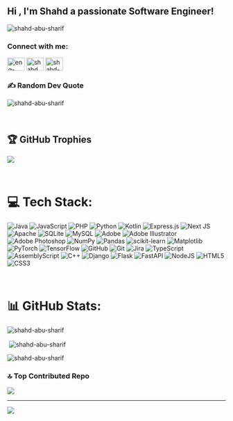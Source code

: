 ## Hi , I'm Shahd a passionate Software Engineer!

<p align="left"> <img src="https://komarev.com/ghpvc/?username=shahd-abu-sharif&label=Profile%20views&color=0e75b6&style=flat" alt="shahd-abu-sharif" /> </p>

<h3 align="left">Connect with me:</h3>
<p align="left">
<a href="https://linkedin.com/in/eng-shahd-abu-sharif" target="blank"><img align="center" src="https://raw.githubusercontent.com/rahuldkjain/github-profile-readme-generator/master/src/images/icons/Social/linked-in-alt.svg" alt="eng-shahd-abu-sharif" height="30" width="40" /></a>
<a href="https://instagram.com/shahd_abu_sharif" target="blank"><img align="center" src="https://raw.githubusercontent.com/rahuldkjain/github-profile-readme-generator/master/src/images/icons/Social/instagram.svg" alt="shahd_abu_sharif" height="30" width="40" /></a>
<!-- <a href="https://www.behance.net/shahdabusharif2002" target="blank"><img align="center" src="https://raw.githubusercontent.com/rahuldkjain/github-profile-readme-generator/master/src/images/icons/Social/behance.svg" alt="shahdabusharif2002" height="30" width="40" /></a> -->
<a href="https://www.leetcode.com/shahd-abu-sharif" target="blank"><img align="center" src="https://raw.githubusercontent.com/rahuldkjain/github-profile-readme-generator/master/src/images/icons/Social/leet-code.svg" alt="shahd-abu-sharif" height="30" width="40" /></a>
</p>

### ✍️ Random Dev Quote
<p><img  src="https://quotes-github-readme.vercel.app/api?type=horizontal&theme=tokyonight" alt="shahd-abu-sharif" /></p>

<br>

## 🏆 GitHub Trophies
![](https://github-profile-trophy.vercel.app/?username=shahd-abu-sharif&theme=tokyonight&no-frame=false&no-bg=false&margin-w=4)

<br> 

# 💻 Tech Stack:
![Java](https://img.shields.io/badge/java-%23ED8B00.svg?style=for-the-badge&logo=openjdk&logoColor=white) ![JavaScript](https://img.shields.io/badge/javascript-%23323330.svg?style=for-the-badge&logo=javascript&logoColor=%23F7DF1E) ![PHP](https://img.shields.io/badge/php-%23777BB4.svg?style=for-the-badge&logo=php&logoColor=white) ![Python](https://img.shields.io/badge/python-3670A0?style=for-the-badge&logo=python&logoColor=ffdd54) ![Kotlin](https://img.shields.io/badge/kotlin-%237F52FF.svg?style=for-the-badge&logo=kotlin&logoColor=white) ![Express.js](https://img.shields.io/badge/express.js-%23404d59.svg?style=for-the-badge&logo=express&logoColor=%2361DAFB) ![Next JS](https://img.shields.io/badge/Next-black?style=for-the-badge&logo=next.js&logoColor=white) ![Apache](https://img.shields.io/badge/apache-%23D42029.svg?style=for-the-badge&logo=apache&logoColor=white) ![SQLite](https://img.shields.io/badge/sqlite-%2307405e.svg?style=for-the-badge&logo=sqlite&logoColor=white) ![MySQL](https://img.shields.io/badge/mysql-4479A1.svg?style=for-the-badge&logo=mysql&logoColor=white) ![Adobe](https://img.shields.io/badge/adobe-%23FF0000.svg?style=for-the-badge&logo=adobe&logoColor=white) ![Adobe Illustrator](https://img.shields.io/badge/adobe%20illustrator-%23FF9A00.svg?style=for-the-badge&logo=adobe%20illustrator&logoColor=white) ![Adobe Photoshop](https://img.shields.io/badge/adobe%20photoshop-%2331A8FF.svg?style=for-the-badge&logo=adobe%20photoshop&logoColor=white) ![NumPy](https://img.shields.io/badge/numpy-%23013243.svg?style=for-the-badge&logo=numpy&logoColor=white) ![Pandas](https://img.shields.io/badge/pandas-%23150458.svg?style=for-the-badge&logo=pandas&logoColor=white) ![scikit-learn](https://img.shields.io/badge/scikit--learn-%23F7931E.svg?style=for-the-badge&logo=scikit-learn&logoColor=white) ![Matplotlib](https://img.shields.io/badge/Matplotlib-%23ffffff.svg?style=for-the-badge&logo=Matplotlib&logoColor=black) ![PyTorch](https://img.shields.io/badge/PyTorch-%23EE4C2C.svg?style=for-the-badge&logo=PyTorch&logoColor=white) ![TensorFlow](https://img.shields.io/badge/TensorFlow-%23FF6F00.svg?style=for-the-badge&logo=TensorFlow&logoColor=white) ![GitHub](https://img.shields.io/badge/github-%23121011.svg?style=for-the-badge&logo=github&logoColor=white) ![Git](https://img.shields.io/badge/git-%23F05033.svg?style=for-the-badge&logo=git&logoColor=white) ![Jira](https://img.shields.io/badge/jira-%230A0FFF.svg?style=for-the-badge&logo=jira&logoColor=white) ![TypeScript](https://img.shields.io/badge/typescript-%23007ACC.svg?style=for-the-badge&logo=typescript&logoColor=white) ![AssemblyScript](https://img.shields.io/badge/assembly%20script-%23000000.svg?style=for-the-badge&logo=assemblyscript&logoColor=white) ![C++](https://img.shields.io/badge/c++-%2300599C.svg?style=for-the-badge&logo=c%2B%2B&logoColor=white) ![Django](https://img.shields.io/badge/django-%23092E20.svg?style=for-the-badge&logo=django&logoColor=white) ![Flask](https://img.shields.io/badge/flask-%23000.svg?style=for-the-badge&logo=flask&logoColor=white) ![FastAPI](https://img.shields.io/badge/FastAPI-005571?style=for-the-badge&logo=fastapi) ![NodeJS](https://img.shields.io/badge/node.js-6DA55F?style=for-the-badge&logo=node.js&logoColor=white) ![HTML5](https://img.shields.io/badge/html5-%23E34F26.svg?style=for-the-badge&logo=html5&logoColor=white) ![CSS3](https://img.shields.io/badge/css3-%231572B6.svg?style=for-the-badge&logo=css3&logoColor=white)

<br>

# 📊 GitHub Stats:
<p><img align="left" src="https://github-readme-stats.vercel.app/api?username=shahd-abu-sharif&theme=tokyonight&hide_border=false&include_all_commits=true&count_private=true" alt="shahd-abu-sharif" /></p>
<br>

<p>&nbsp;<img align="center" src="https://nirzak-streak-stats.vercel.app/?user=shahd-abu-sharif&theme=tokyonight&hide_border=false" alt="shahd-abu-sharif" /></p>

<p><img align="center" src="https://github-readme-stats.vercel.app/api/top-langs/?username=shahd-abu-sharif&theme=tokyonight&hide_progress=true" alt="shahd-abu-sharif" /></p>




### 🔝 Top Contributed Repo
![](https://github-contributor-stats.vercel.app/api?username=shahd-abu-sharif&limit=5&theme=tokyonight&combine_all_yearly_contributions=true)

---
[![](https://visitcount.itsvg.in/api?id=shahd-abu-sharif&icon=0&color=0)](https://visitcount.itsvg.in)

<!-- Proudly created with GPRM ( https://gprm.itsvg.in ) -->
